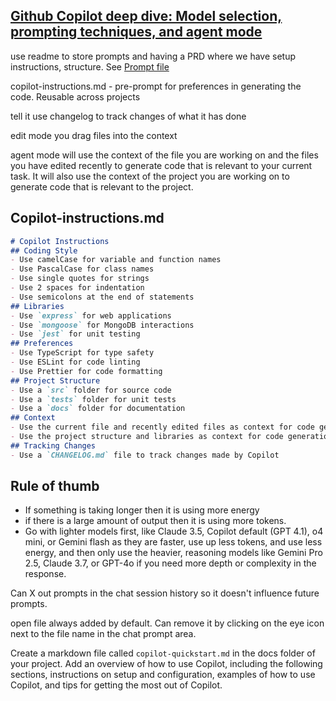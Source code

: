 ## [Github Copilot deep dive: Model selection, prompting techniques, and agent mode](https://www.youtube.com/watch?v=0Oz-WQi51aU)


use readme to store prompts and having a PRD where we have setup instructions, structure. See [Prompt file](https://docs.github.com/en/copilot/customizing-copilot/adding-repository-custom-instructions-for-github-copilot#prompt-file-examples)

copilot-instructions.md - pre-prompt for preferences in generating the code. Reusable across projects

tell it use changelog to track changes of what it has done

edit mode you drag files into the context

agent mode will use the context of the file you are working on and the files you have edited recently to generate code that is relevant to your current task. It will also use the context of the project you are working on to generate code that is relevant to the project.

## Copilot-instructions.md

```markdown
# Copilot Instructions
## Coding Style
- Use camelCase for variable and function names
- Use PascalCase for class names
- Use single quotes for strings
- Use 2 spaces for indentation
- Use semicolons at the end of statements
## Libraries
- Use `express` for web applications
- Use `mongoose` for MongoDB interactions
- Use `jest` for unit testing
## Preferences
- Use TypeScript for type safety
- Use ESLint for code linting
- Use Prettier for code formatting
## Project Structure
- Use a `src` folder for source code
- Use a `tests` folder for unit tests
- Use a `docs` folder for documentation
## Context
- Use the current file and recently edited files as context for code generation
- Use the project structure and libraries as context for code generation
## Tracking Changes
- Use a `CHANGELOG.md` file to track changes made by Copilot
```

## Rule of thumb

- If something is taking longer then it is using more energy
- if there is a large amount of output then it is using more tokens.
- Go with lighter models first, like Claude 3.5, Copilot default (GPT 4.1), o4 mini, or Gemini flash as they are faster, use up less tokens, and use less energy, and then only use the heavier, reasoning models like Gemini Pro 2.5, Claude 3.7, or GPT-4o if you need more depth or complexity in the response.

Can X out prompts in the chat session history so it doesn't influence future prompts.

open file always added by default. Can remove it by clicking on the eye icon next to the file name in the chat prompt area.

Create a markdown file called `copilot-quickstart.md` in the docs folder of your project. Add an overview of how to use Copilot, including the following sections, instructions on setup and configuration, examples of how to use Copilot, and tips for getting the most out of Copilot.
